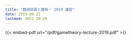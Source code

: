 ```yaml
---
title: "数研部員と勝負！ 2019 講習"
date: 2019-09-21
lastmod: 2022-10-29
---
```


{{< embed-pdf url="/pdf/gametheory-lecture-2019.pdf" >}}